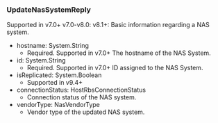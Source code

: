 ### UpdateNasSystemReply
Supported in v7.0+
  v7.0-v8.0: 
  v8.1+: Basic information regarding a NAS system.

- hostname: System.String
  - Required. Supported in v7.0+
  The hostname of the NAS System.
- id: System.String
  - Required. Supported in v7.0+
  ID assigned to the NAS System.
- isReplicated: System.Boolean
  - Supported in v9.4+
- connectionStatus: HostRbsConnectionStatus
  - Connection status of the NAS system.
- vendorType: NasVendorType
  - Vendor type of the updated NAS system.
